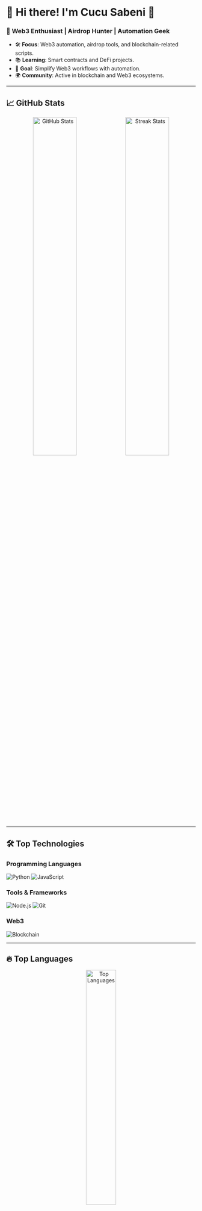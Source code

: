 # 🌟 Hi there! I'm **Cucu Sabeni** 👋  

### 🚀 **Web3 Enthusiast | Airdrop Hunter | Automation Geek**

- 🛠 **Focus**: Web3 automation, airdrop tools, and blockchain-related scripts.  
- 📚 **Learning**: Smart contracts and DeFi projects.  
- 🎯 **Goal**: Simplify Web3 workflows with automation.  
- 🌍 **Community**: Active in blockchain and Web3 ecosystems.  

---

## 📈 **GitHub Stats**

<p align="center">
  <img src="https://github-readme-stats.vercel.app/api?username=mbrx10&show_icons=true&theme=radical&hide_border=true" width="48%" alt="GitHub Stats" />
  <img src="https://github-readme-streak-stats.herokuapp.com/?user=mbrx10&theme=radical&hide_border=true" width="48%" alt="Streak Stats" />
</p>

---

## 🛠 **Top Technologies**

### Programming Languages
![Python](https://img.shields.io/badge/Python-3.13.1-blue?style=flat&logo=python&logoColor=white)
![JavaScript](https://img.shields.io/badge/JavaScript-ES6-yellow?style=flat&logo=javascript&logoColor=black)

### Tools & Frameworks
![Node.js](https://img.shields.io/badge/Node.js-22.12.0-green?style=flat&logo=node.js&logoColor=white)
![Git](https://img.shields.io/badge/Git-2.47.1-red?style=flat&logo=git&logoColor=white)

### Web3
![Blockchain](https://img.shields.io/badge/Blockchain-Web3-purple?style=flat&logo=ethereum&logoColor=white)

---

## 🔥 **Top Languages**

<p align="center">
  <img src="https://github-readme-stats.vercel.app/api/top-langs/?username=mbrx10&layout=compact&theme=radical&hide_border=true" width="40%" alt="Top Languages" />
</p>

---

🚀 *"Keep building, keep automating!"* 🚀  

